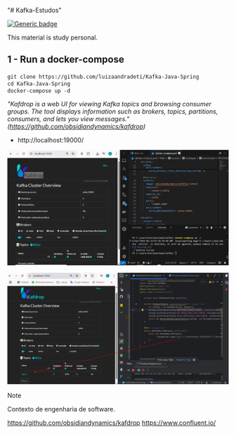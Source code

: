 "# Kafka-Estudos" 

[![Generic badge](https://img.shields.io/badge/status-developing-yellow.svg)](/#/)

This material is study personal.

## 1 - Run a docker-compose

````
git clone https://github.com/luizaandradeti/Kafka-Java-Spring
cd Kafka-Java-Spring
docker-compose up -d
````

_"Kafdrop is a web UI for viewing Kafka topics and browsing consumer groups. The tool displays information such as brokers, topics, partitions, consumers, and lets you view messages."(https://github.com/obsidiandynamics/kafdrop)_

- http://localhost:19000/

![alt](imgs/Kafdrop.png)

![alt](imgs/kafka-spring.png)

> [!NOTE]
>
> Contexto de engenharia de software.
>
> https://github.com/obsidiandynamics/kafdrop
> https://www.confluent.io/
> 

